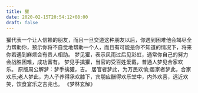 ```yaml
---
title: 獾
date: 2020-02-15T20:54:12+08:00
draft: false
---
```


獾代表一个让人信赖的朋友，而且一旦交道这种朋友以后，你遇到困难他会竭尽全力帮助你，预示你将不自觉地帮助一个人，而且有可能是你不知道的情况下，将来你若遇到麻烦会有贵人相助。
梦见獾，表示风雨过后见彩虹，通常你自己的努力会战胜困难，成功富有。
梦见手擒獾，当官的受百姓爱戴，普通人梦见合家欢乐。
原版周公解梦：梦手擒獾，吉。
居官者梦此，为万民欢愉;居家者梦此，合家欢乐;老人梦此，为人子养得承欢膝下，宾朋应酬得欢乐堂中，内外欢喜，远近欢笑，饮食宴乐之吉兆也。
《梦林玄解》